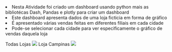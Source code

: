 <li> Nesta Atividade foi criado um dashboard usando python mais as bibliotécas Dash, Pandas e plotly para criar um dashboard </li>
<li>Este dashboard apresenta dados de uma loja ficticia em forma de gráfico</li>
<li>É apresentado várias vendas feitas em diferentes filiais em cada cidade</li>
<li>Pode-se selecionar cada cidade para ver especificamente o gráfico de vendas daquela loja</li>
<p>
  Todas Lojas
<image src="todasLojas.png"></image>
  Loja Campinas
<image src="lojaCampinas.png"></image>
